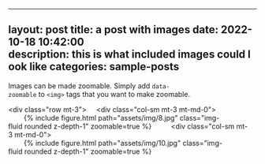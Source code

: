  --- 
 layout: post 
 title: a post with images 
 date: 2022-10-18 10:42:00 
 description: this is what included images could look like 
 categories: sample-posts 
 ---

 Images can be made zoomable. 
 Simply add `data-zoomable` to `<img>` tags that you want to make zoomable. 
  
 <div class="row mt-3"> 
     <div class="col-sm mt-3 mt-md-0"> 
         {% include figure.html path="assets/img/8.jpg" class="img-fluid rounded z-depth-1" zoomable=true %} 
     </div> 
     <div class="col-sm mt-3 mt-md-0"> 
         {% include figure.html path="assets/img/10.jpg" class="img-fluid rounded z-depth-1" zoomable=true %} 
     </div> 
 </div>

